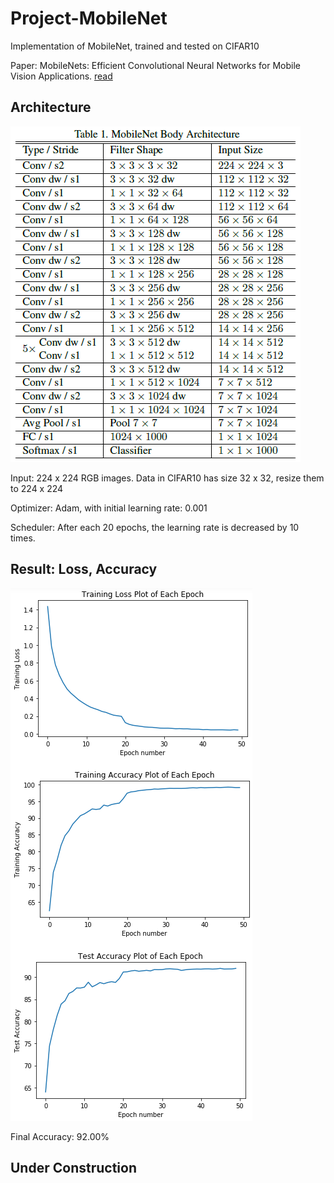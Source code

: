 # Project-MobileNet
Implementation of MobileNet, trained and tested on CIFAR10
 
Paper: MobileNets: Efficient Convolutional Neural Networks for Mobile Vision Applications. [read](https://github.com/ZhengMichaelLiu/Project-MobileNet/blob/master/MobileNets%20Efficient%20Convolutional%20Neural%20Networks%20for%20Mobile%20Vision%20Applications.pdf)

## Architecture

![architecture](architecture.png)

Input: 224 x 224 RGB images. Data in CIFAR10 has size 32 x 32, resize them to 224 x 224

Optimizer: Adam, with initial learning rate: 0.001

Scheduler: After each 20 epochs, the learning rate is decreased by 10 times.

## Result: Loss, Accuracy

![loss_acc](loss_acc.png)

Final Accuracy: 92.00%

## Under Construction

